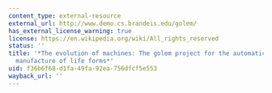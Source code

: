 ```yaml
---
content_type: external-resource
external_url: http://www.demo.cs.brandeis.edu/golem/
has_external_license_warning: true
license: https://en.wikipedia.org/wiki/All_rights_reserved
status: ''
title: '*The evolution of machines: The golem project for the automatic design and
  manufacture of life forms*'
uid: f36b6f68-d1fa-49fa-92ea-756dfcf5e553
wayback_url: ''
---
```

